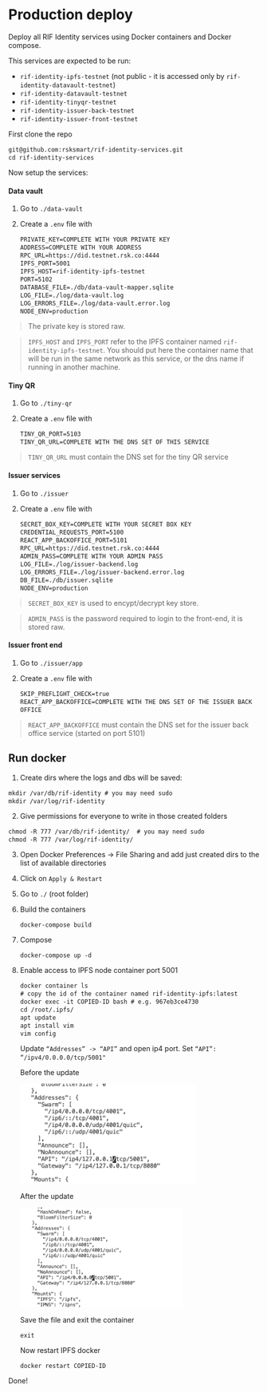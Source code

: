 # Production deploy

Deploy all RIF Identity services using Docker containers and Docker compose.

This services are expected to be run:

- `rif-identity-ipfs-testnet` (not public - it is accessed only by `rif-identity-datavault-testnet`)
- `rif-identity-datavault-testnet`
- `rif-identity-tinyqr-testnet`
- `rif-identity-issuer-back-testnet`
- `rif-identity-issuer-front-testnet`

First clone the repo

```
git@github.com:rsksmart/rif-identity-services.git
cd rif-identity-services
```

Now setup the services:

#### Data vault

1. Go to `./data-vault`
2. Create a `.env` file with

    ```
    PRIVATE_KEY=COMPLETE WITH YOUR PRIVATE KEY
    ADDRESS=COMPLETE WITH YOUR ADDRESS
    RPC_URL=https://did.testnet.rsk.co:4444
    IPFS_PORT=5001
    IPFS_HOST=rif-identity-ipfs-testnet
    PORT=5102
    DATABASE_FILE=./db/data-vault-mapper.sqlite
    LOG_FILE=./log/data-vault.log
    LOG_ERRORS_FILE=./log/data-vault.error.log
    NODE_ENV=production
    ```

> The private key is stored raw.

> `IPFS_HOST` and `IPFS_PORT` refer to the IPFS container named `rif-identity-ipfs-testnet`. You should put here the container name that will be run in the same network as this service, or the dns name if running in another machine.

#### Tiny QR

1. Go to `./tiny-qr`
2. Create a `.env` file with

    ```
    TINY_QR_PORT=5103
    TINY_QR_URL=COMPLETE WITH THE DNS SET OF THIS SERVICE
    ```

> `TINY_QR_URL` must contain the DNS set for the tiny QR service

#### Issuer services

1. Go to `./issuer`
2. Create a `.env` file with

    ```
    SECRET_BOX_KEY=COMPLETE WITH YOUR SECRET BOX KEY
    CREDENTIAL_REQUESTS_PORT=5100
    REACT_APP_BACKOFFICE_PORT=5101
    RPC_URL=https://did.testnet.rsk.co:4444
    ADMIN_PASS=COMPLETE WITH YOUR ADMIN PASS
    LOG_FILE=./log/issuer-backend.log
    LOG_ERRORS_FILE=./log/issuer-backend.error.log
    DB_FILE=./db/issuer.sqlite
    NODE_ENV=production
    ```

> `SECRET_BOX_KEY` is used to encypt/decrypt key store.

> `ADMIN_PASS` is the password required to login to the front-end, it is stored raw.

#### Issuer front end

1. Go to `./issuer/app`
2. Create a `.env` file with

    ```
    SKIP_PREFLIGHT_CHECK=true
    REACT_APP_BACKOFFICE=COMPLETE WITH THE DNS SET OF THE ISSUER BACK OFFICE
    ```

> `REACT_APP_BACKOFFICE` must contain the DNS set for the issuer back office service (started on port 5101)

## Run docker

1. Create dirs where the logs and dbs will be saved:

```
mkdir /var/db/rif-identity # you may need sudo
mkdir /var/log/rif-identity
```

2. Give permissions for everyone to write in those created folders

```
chmod -R 777 /var/db/rif-identity/  # you may need sudo
chmod -R 777 /var/log/rif-identity/
```

3. Open Docker Preferences -> File Sharing and add just created dirs to the list of available directories

4. Click on `Apply & Restart`

5. Go to `./` (root folder)
6. Build the containers

    ```
    docker-compose build
    ```
  
7. Compose

    ```
    docker-compose up -d
    ```
  
8. Enable access to IPFS node container port 5001

    ```
    docker container ls
    # copy the id of the container named rif-identity-ipfs:latest
    docker exec -it COPIED-ID bash # e.g. 967eb3ce4730
    cd /root/.ipfs/
    apt update
    apt install vim
    vim config
    ```

    Update `“Addresses” -> “API”` and open ip4 port. Set `“API”: “/ipv4/0.0.0.0/tcp/5001"`

    Before the update
    
    <img src="./beofre_update_ipfs.png" height="200" />

    After the update

    <img src="./after_update_ipfs.png" height="200" />

    Save the file and exit the container

    ```
    exit
    ```

    Now restart IPFS docker

    ```
    docker restart COPIED-ID
    ```
    
Done!
